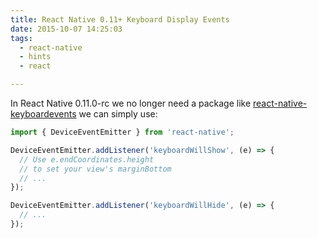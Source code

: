 ```yaml
---
title: React Native 0.11+ Keyboard Display Events
date: 2015-10-07 14:25:03
tags:
  - react-native
  - hints
  - react

---
```


In React Native 0.11.0-rc we no longer need a package like [react-native-keyboardevents](https://github.com/johanneslumpe/react-native-keyboardevents) we can simply use:

```javascript
import { DeviceEventEmitter } from 'react-native';

DeviceEventEmitter.addListener('keyboardWillShow', (e) => {
  // Use e.endCoordinates.height
  // to set your view's marginBottom
  // ...
});

DeviceEventEmitter.addListener('keyboardWillHide', (e) => {
  // ...
});
```
